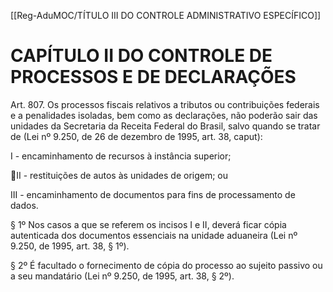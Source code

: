 [[Reg-AduMOC/TÍTULO III DO CONTROLE ADMINISTRATIVO ESPECÍFICO]]

# CAPÍTULO II DO CONTROLE DE PROCESSOS E DE DECLARAÇÕES

Art. 807. Os processos fiscais relativos a tributos ou
contribuições federais e a penalidades isoladas, bem como
as declarações, não poderão sair das unidades da Secretaria
da Receita Federal do Brasil, salvo quando se tratar de (Lei
nº 9.250, de 26 de dezembro de 1995, art. 38, caput):

I - encaminhamento de recursos à instância superior;

II - restituições de autos às unidades de origem; ou

III - encaminhamento de documentos para fins de
processamento de dados.

§ 1º Nos casos a que se referem os incisos I e II, deverá ficar
cópia autenticada dos documentos essenciais na unidade
aduaneira (Lei nº 9.250, de 1995, art. 38, § 1º).

§ 2º É facultado o fornecimento de cópia do processo ao
sujeito passivo ou a seu mandatário (Lei nº 9.250, de 1995,
art. 38, § 2º).